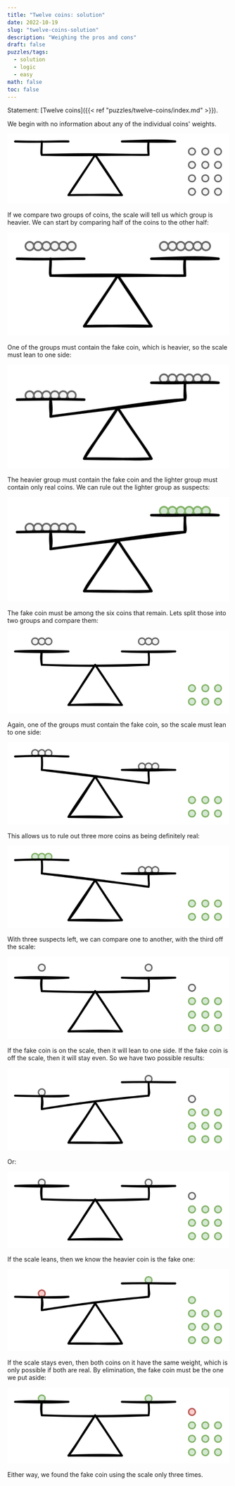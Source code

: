 ```yaml
---
title: "Twelve coins: solution"
date: 2022-10-19
slug: "twelve-coins-solution"
description: "Weighing the pros and cons"
draft: false
puzzles/tags:
  - solution
  - logic
  - easy
math: false
toc: false
---
```


Statement: [Twelve coins]({{< ref "puzzles/twelve-coins/index.md" >}}).

We begin with no information about any of the individual coins' weights.

![](images/100-initial-situation.drawio.svg)

If we compare two groups of coins, the scale will tell us which group is
heavier. We can start by comparing half of the coins to the other half:

![](images/101-first-weighing.drawio.svg)

One of the groups must contain the fake coin, which is heavier, so the scale
must lean to one side:

![](images/102-first-weighing-result.drawio.svg)

The heavier group must contain the fake coin and the lighter group must
contain only real coins. We can rule out the lighter group as suspects:

![](images/103-first-weighing-analysis.drawio.svg)

The fake coin must be among the six coins that remain. Lets split those into
two groups and compare them:

![](images/104-second-weighing.drawio.svg)

Again, one of the groups must contain the fake coin, so the scale must lean to
one side:

![](images/105-second-weighing-result.drawio.svg)

This allows us to rule out three more coins as being definitely real:

![](images/106-second-weighing-analysis.drawio.svg)

With three suspects left, we can compare one to another, with the third off the
scale:

![](images/107-third-weighing.drawio.svg)

If the fake coin is on the scale, then it will lean to one side. If the fake
coin is off the scale, then it will stay even. So we have two possible results:

![](images/108-third-weighing-result-lean.drawio.svg)

Or:

![](images/109-third-weighing-result-even.drawio.svg)

If the scale leans, then we know the heavier coin is the fake one:

![](images/110-third-weighing-analysis-lean.drawio.svg)

If the scale stays even, then both coins on it have the same weight, which is
only possible if both are real. By elimination, the fake coin must be the one we
put aside:

![](images/111-third-weighing-analysis-even.drawio.svg)

Either way, we found the fake coin using the scale only three times.
